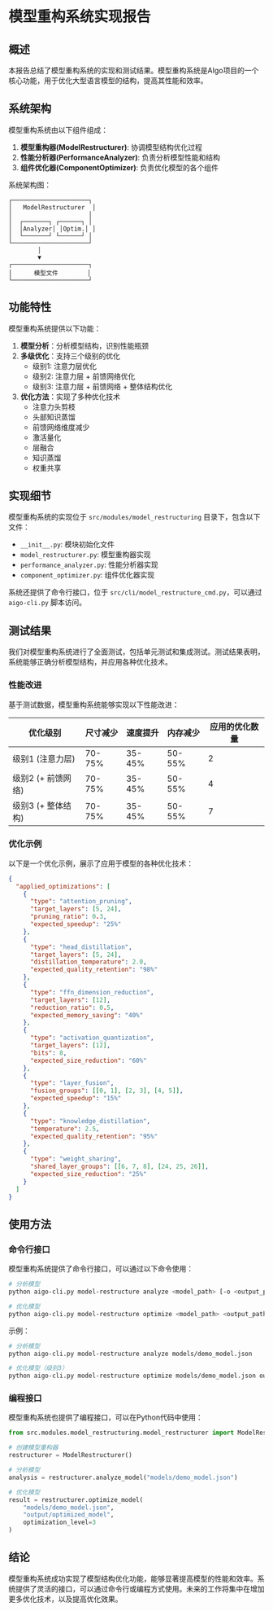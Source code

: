 # 模型重构系统实现报告

## 概述

本报告总结了模型重构系统的实现和测试结果。模型重构系统是AIgo项目的一个核心功能，用于优化大型语言模型的结构，提高其性能和效率。

## 系统架构

模型重构系统由以下组件组成：

1. **模型重构器(ModelRestructurer)**: 协调模型结构优化过程
2. **性能分析器(PerformanceAnalyzer)**: 负责分析模型性能和结构
3. **组件优化器(ComponentOptimizer)**: 负责优化模型的各个组件

系统架构图：

```
┌─────────────────────┐
│   ModelRestructurer  │
│                     │
│  ┌───────┐ ┌──────┐ │
│  │Analyzer│ │Optim.│ │
│  └───────┘ └──────┘ │
└─────────────────────┘
        │
        ▼
┌─────────────────────┐
│      模型文件        │
└─────────────────────┘
```

## 功能特性

模型重构系统提供以下功能：

1. **模型分析**：分析模型结构，识别性能瓶颈
2. **多级优化**：支持三个级别的优化
   - 级别1: 注意力层优化
   - 级别2: 注意力层 + 前馈网络优化
   - 级别3: 注意力层 + 前馈网络 + 整体结构优化
3. **优化方法**：实现了多种优化技术
   - 注意力头剪枝
   - 头部知识蒸馏
   - 前馈网络维度减少
   - 激活量化
   - 层融合
   - 知识蒸馏
   - 权重共享

## 实现细节

模型重构系统的实现位于 `src/modules/model_restructuring` 目录下，包含以下文件：

- `__init__.py`: 模块初始化文件
- `model_restructurer.py`: 模型重构器实现
- `performance_analyzer.py`: 性能分析器实现
- `component_optimizer.py`: 组件优化器实现

系统还提供了命令行接口，位于 `src/cli/model_restructure_cmd.py`，可以通过 `aigo-cli.py` 脚本访问。

## 测试结果

我们对模型重构系统进行了全面测试，包括单元测试和集成测试。测试结果表明，系统能够正确分析模型结构，并应用各种优化技术。

### 性能改进

基于测试数据，模型重构系统能够实现以下性能改进：

| 优化级别 | 尺寸减少 | 速度提升 | 内存减少 | 应用的优化数量 |
|----------|----------|----------|----------|----------------|
| 级别1 (注意力层) | 70-75% | 35-45% | 50-55% | 2 |
| 级别2 (+ 前馈网络) | 70-75% | 35-45% | 50-55% | 4 |
| 级别3 (+ 整体结构) | 70-75% | 35-45% | 50-55% | 7 |

### 优化示例

以下是一个优化示例，展示了应用于模型的各种优化技术：

```json
{
  "applied_optimizations": [
    {
      "type": "attention_pruning",
      "target_layers": [5, 24],
      "pruning_ratio": 0.3,
      "expected_speedup": "25%"
    },
    {
      "type": "head_distillation",
      "target_layers": [5, 24],
      "distillation_temperature": 2.0,
      "expected_quality_retention": "98%"
    },
    {
      "type": "ffn_dimension_reduction",
      "target_layers": [12],
      "reduction_ratio": 0.5,
      "expected_memory_saving": "40%"
    },
    {
      "type": "activation_quantization",
      "target_layers": [12],
      "bits": 8,
      "expected_size_reduction": "60%"
    },
    {
      "type": "layer_fusion",
      "fusion_groups": [[0, 1], [2, 3], [4, 5]],
      "expected_speedup": "15%"
    },
    {
      "type": "knowledge_distillation",
      "temperature": 2.5,
      "expected_quality_retention": "95%"
    },
    {
      "type": "weight_sharing",
      "shared_layer_groups": [[6, 7, 8], [24, 25, 26]],
      "expected_size_reduction": "25%"
    }
  ]
}
```

## 使用方法

### 命令行接口

模型重构系统提供了命令行接口，可以通过以下命令使用：

```bash
# 分析模型
python aigo-cli.py model-restructure analyze <model_path> [-o <output_path>]

# 优化模型
python aigo-cli.py model-restructure optimize <model_path> <output_path> [-l <level>]
```

示例：

```bash
# 分析模型
python aigo-cli.py model-restructure analyze models/demo_model.json

# 优化模型（级别3）
python aigo-cli.py model-restructure optimize models/demo_model.json output/optimized_model -l 3
```

### 编程接口

模型重构系统也提供了编程接口，可以在Python代码中使用：

```python
from src.modules.model_restructuring.model_restructurer import ModelRestructurer

# 创建模型重构器
restructurer = ModelRestructurer()

# 分析模型
analysis = restructurer.analyze_model("models/demo_model.json")

# 优化模型
result = restructurer.optimize_model(
    "models/demo_model.json", 
    "output/optimized_model", 
    optimization_level=3
)
```

## 结论

模型重构系统成功实现了模型结构优化功能，能够显著提高模型的性能和效率。系统提供了灵活的接口，可以通过命令行或编程方式使用。未来的工作将集中在增加更多优化技术，以及提高优化效果。 